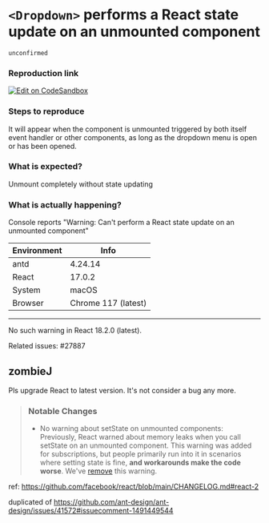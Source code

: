 # `<Dropdown>` performs a React state update on an unmounted component

`unconfirmed`

### Reproduction link

[![Edit on CodeSandbox](https://codesandbox.io/static/img/play-codesandbox.svg)](https://codesandbox.io/s/antd-reproduction-template-forked-jdj6x6?file=/index.js)

### Steps to reproduce

It will appear when the component <Dropdown> is unmounted triggered by both itself event handler or other components, as long as the dropdown menu is open or has been opened.

### What is expected?

Unmount completely without state updating

### What is actually happening?

Console reports "Warning: Can't perform a React state update on an unmounted component"

| Environment | Info                |
| ----------- | ------------------- |
| antd        | 4.24.14             |
| React       | 17.0.2              |
| System      | macOS               |
| Browser     | Chrome 117 (latest) |

---

No such warning in React 18.2.0 (latest).

Related issues: #27887

<!-- generated by ant-design-issue-helper. DO NOT REMOVE -->

## zombieJ

Pls upgrade React to latest version. It's not consider a bug any more.

> ### Notable Changes
>
> - No warning about setState on unmounted components: Previously, React warned about memory leaks when you call setState on an unmounted component. This warning was added for subscriptions, but people primarily run into it in scenarios where setting state is fine, **and workarounds make the code worse**. We've [remove](https://github.com/facebook/react/pull/22114) this warning.

ref: https://github.com/facebook/react/blob/main/CHANGELOG.md#react-2

duplicated of https://github.com/ant-design/ant-design/issues/41572#issuecomment-1491449544
